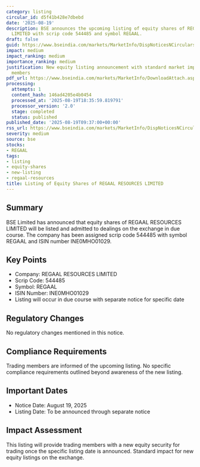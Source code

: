 ```yaml
---
category: listing
circular_id: d5f41b428e7dbebd
date: '2025-08-19'
description: BSE announces the upcoming listing of equity shares of REGAAL RESOURCES
  LIMITED with scrip code 544485 and symbol REGAAL.
draft: false
guid: https://www.bseindia.com/markets/MarketInfo/DispNoticesNCirculars.aspx?Noticeid={B1A97D93-FE32-4D05-8834-0A727074425C}&noticeno=20250819-16&dt=08/19/2025&icount=16&totcount=53&flag=0
impact: medium
impact_ranking: medium
importance_ranking: medium
justification: New equity listing announcement with standard market impact for trading
  members
pdf_url: https://www.bseindia.com/markets/MarketInfo/DownloadAttach.aspx?id=20250819-16&attachedId=
processing:
  attempts: 1
  content_hash: 146ad4205e4b0454
  processed_at: '2025-08-19T18:35:59.819791'
  processor_version: '2.0'
  stage: completed
  status: published
published_date: '2025-08-19T09:37:00+00:00'
rss_url: https://www.bseindia.com/markets/MarketInfo/DispNoticesNCirculars.aspx?Noticeid={B1A97D93-FE32-4D05-8834-0A727074425C}&noticeno=20250819-16&dt=08/19/2025&icount=16&totcount=53&flag=0
severity: medium
source: bse
stocks:
- REGAAL
tags:
- listing
- equity-shares
- new-listing
- regaal-resources
title: Listing of Equity Shares of REGAAL RESOURCES LIMITED
---
```


## Summary

BSE Limited has announced that equity shares of REGAAL RESOURCES LIMITED will be listed and admitted to dealings on the exchange in due course. The company has been assigned scrip code 544485 with symbol REGAAL and ISIN number INE0MHO01029.

## Key Points

- Company: REGAAL RESOURCES LIMITED
- Scrip Code: 544485
- Symbol: REGAAL
- ISIN Number: INE0MHO01029
- Listing will occur in due course with separate notice for specific date

## Regulatory Changes

No regulatory changes mentioned in this notice.

## Compliance Requirements

Trading members are informed of the upcoming listing. No specific compliance requirements outlined beyond awareness of the new listing.

## Important Dates

- Notice Date: August 19, 2025
- Listing Date: To be announced through separate notice

## Impact Assessment

This listing will provide trading members with a new equity security for trading once the specific listing date is announced. Standard impact for new equity listings on the exchange.